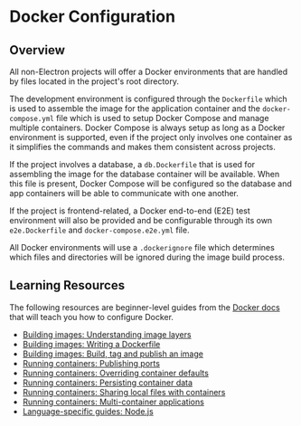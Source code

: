 # Docker Configuration

## Overview

All non-Electron projects will offer a Docker environments that are handled by files located in the project's root directory.

The development environment is configured through the `Dockerfile` which is used to assemble the image for the application container and the `docker-compose.yml` file which is used to setup Docker Compose and manage multiple containers. Docker Compose is always setup as long as a Docker environment is supported, even if the project only involves one container as it simplifies the commands and makes them consistent across projects.

If the project involves a database, a `db.Dockerfile` that is used for assembling the image for the database container will be available. When this file is present, Docker Compose will be configured so the database and app containers will be able to communicate with one another.

If the project is frontend-related, a Docker end-to-end (E2E) test environment will also be provided and be configurable through its own `e2e.Dockerfile` and `docker-compose.e2e.yml` file.

All Docker environments will use a `.dockerignore` file which determines which files and directories will be ignored during the image build process.

## Learning Resources

The following resources are beginner-level guides from the [Docker docs](https://docs.docker.com) that will teach you how to configure Docker.

-   [Building images: Understanding image layers](https://docs.docker.com/guides/docker-concepts/building-images/understanding-image-layers)
-   [Building images: Writing a Dockerfile](https://docs.docker.com/guides/docker-concepts/building-images/writing-a-dockerfile)
-   [Building images: Build, tag and publish an image](https://docs.docker.com/guides/docker-concepts/building-images/build-tag-and-publish-an-image)
-   [Running containers: Publishing ports](https://docs.docker.com/guides/docker-concepts/running-containers/publishing-ports)
-   [Running containers: Overriding container defaults](https://docs.docker.com/guides/docker-concepts/running-containers/overriding-container-defaults)
-   [Running containers: Persisting container data](https://docs.docker.com/guides/docker-concepts/running-containers/persisting-container-data)
-   [Running containers: Sharing local files with containers](https://docs.docker.com/guides/docker-concepts/running-containers/sharing-local-files)
-   [Running containers: Multi-container applications](https://docs.docker.com/guides/docker-concepts/running-containers/multi-container-applications)
-   [Language-specific guides: Node.js](https://docs.docker.com/language/nodejs)

